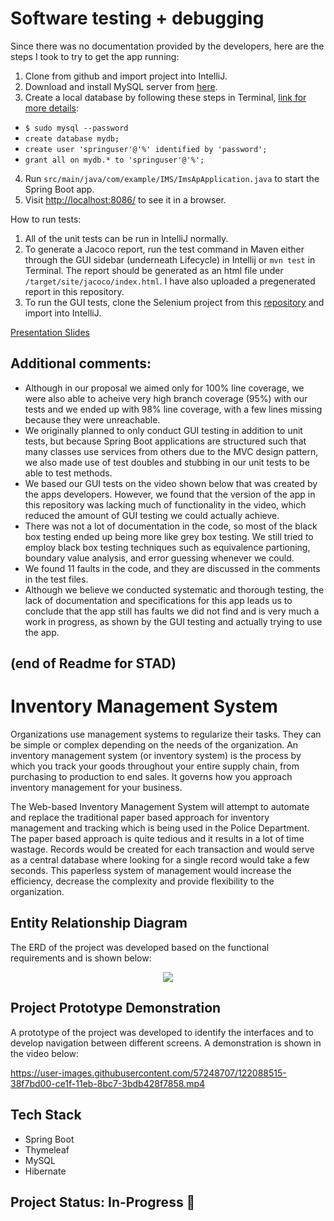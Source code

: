 # Software testing + debugging

Since there was no documentation provided by the developers, here are the steps I took to try to get the app running:
1. Clone from github and import project into IntelliJ.
2. Download and install MySQL server from [here](https://dev.mysql.com/downloads/mysql/).
3. Create a local database by following these steps in Terminal, [link for more details](https://spring.io/guides/gs/accessing-data-mysql/):
-  `$ sudo mysql --password`
-  `create database mydb;`
-  `create user 'springuser'@'%' identified by 'password';`
-  `grant all on mydb.* to 'springuser'@'%';`
4. Run `src/main/java/com/example/IMS/ImsApApplication.java` to start the Spring Boot app.
9. Visit [http://localhost:8086/](http://localhost:8086/) to see it in a browser.

How to run tests:
1. All of the unit tests can be run in IntelliJ normally.
2. To generate a Jacoco report, run the test command in Maven either through the GUI sidebar (underneath Lifecycle) in Intellij or `mvn test` in Terminal. The report should be generated as an html file under `/target/site/jacoco/index.html`. I have also uploaded a pregenerated report in this repository. 
3. To run the GUI tests, clone the Selenium project from this [repository](https://github.com/njiang7/seleniumTests) and import into IntelliJ.

[Presentation Slides](https://docs.google.com/presentation/d/19hat_Rq2T6M-MDNm6B_IVFE0hMuOp1OfI8BYF5ReItI/edit?usp=sharing)

## Additional comments:
- Although in our proposal we aimed only for 100% line coverage, we were also able to acheive very high branch coverage (95%) with our tests and we ended up with 98% line coverage, with a few lines missing because they were unreachable.
- We originally planned to only conduct GUI testing in addition to unit tests, but because Spring Boot applications are structured such that many classes use services from others due to the MVC design pattern, we also made use of test doubles and stubbing in our unit tests to be able to test methods.
- We based our GUI tests on the video shown below that was created by the apps developers. However, we found that the version of the app in this repository was lacking much of functionality in the video, which reduced the amount of GUI testing we could actually achieve.
- There was not a lot of documentation in the code, so most of the black box testing ended up being more like grey box testing. We still tried to employ black box testing techniques such as equivalence partioning, boundary value analysis, and error guessing whenever we could. 
- We found 11 faults in the code, and they are discussed in the comments in the test files. 
- Although we believe we conducted systematic and thorough testing, the lack of documentation and specifications for this app leads us to conclude that the app still has faults we did not find and is very much a work in progress, as shown by the GUI testing and actually trying to use the app.

(end of Readme for STAD)
--- 
# Inventory Management System 

Organizations use management systems to regularize their tasks. They can be simple or complex depending on the needs of the organization. An inventory management system (or inventory system) is the process by which you track your goods throughout your entire supply chain, from purchasing to production to end sales. It governs how you approach inventory management for your business.

The Web-based Inventory Management System will attempt to automate and replace the traditional paper based approach for inventory management and tracking which is being used in the Police Department. The paper based approach is quite tedious and it results in a lot of time wastage. Records would be created for each transaction and would serve as a central database where looking for a single record would take a few seconds. This paperless system of management would increase the efficiency, decrease the complexity and provide flexibility to the organization.

## Entity Relationship Diagram

The ERD of the project was developed based on the functional requirements and is shown below:

<p align="center">
<img src="/Resources/IMS-ERD.PNG">
</p>

## Project Prototype Demonstration

A prototype of the project was developed to identify the interfaces and to develop navigation between different screens. A demonstration is shown in the video below: 

https://user-images.githubusercontent.com/57248707/122088515-38f7bd00-ce1f-11eb-8bc7-3bdb428f7858.mp4

## Tech Stack

* Spring Boot
* Thymeleaf
* MySQL
* Hibernate

## Project Status: In-Progress 🚧
